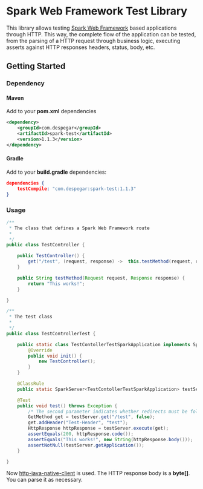 # Spark Web Framework Test Library

This library allows testing [Spark Web Framework](http://sparkjava.com/) based applications through HTTP. This way, the complete flow of the application can be tested, from the parsing of a HTTP request through business logic, executing asserts against HTTP responses headers, status, body, etc.

## Getting Started

### Dependency

#### Maven

Add to your **pom.xml** dependencies

```xml
<dependency>
    <groupId>com.despegar</groupId>
    <artifactId>spark-test</artifactId>
    <version>1.1.3</version>
</dependency>
```

#### Gradle

Add to your **build.gradle** dependencies:

```json
dependencies {
    testCompile: "com.despegar:spark-test:1.1.3"
}
```

### Usage

```java
/**
 * The class that defines a Spark Web Framework route
 *
 */
public class TestController {

	public TestController() {
		get("/test", (request, response) ->  this.testMethod(request, response));
	}

	public String testMethod(Request request, Response response) {
		return "This works!";
	}

}
```

```java
/**
 * The test class
 *
 */
public class TestControllerTest {

	public static class TestContollerTestSparkApplication implements SparkApplication {
		@Override
		public void init() {
			new TestController();
		}
	}

	@ClassRule
	public static SparkServer<TestContollerTestSparkApplication> testServer = new SparkServer<>(TestControllerTest.TestContollerTestSparkApplication.class, 4567);

	@Test
	public void test() throws Exception {
		/* The second parameter indicates whether redirects must be followed or not */
		GetMethod get = testServer.get("/test", false);
		get.addHeader("Test-Header", "test");
		HttpResponse httpResponse = testServer.execute(get);
		assertEquals(200, httpResponse.code());
		assertEquals("This works!", new String(httpResponse.body()));
		assertNotNull(testServer.getApplication());
	}

}
```

Now [http-java-native-client](https://github.com/despegar/http-java-native-client) is used. The HTTP response body is a **byte[]**. You can parse it as necessary.
